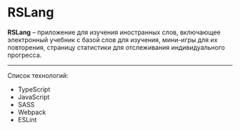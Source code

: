 # RSLang

**RSLang** – приложение для изучения иностранных слов, включающее электронный учебник с базой слов для изучения, мини-игры для их повторения, страницу статистики для отслеживания индивидуального прогресса.

---
Список технологий:
+ TypeScript
+ JavaScript
+ SASS
+ Webpack
+ ESLint
